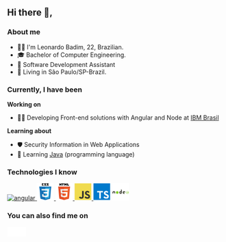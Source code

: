 ## Hi there 👋,

### About me

- :raising_hand_man: I'm Leonardo Badim, 22, Brazilian.
- :mortar_board: Bachelor of Computer Engineering.
- :briefcase: Software Development Assistant
- :pushpin: Living in São Paulo/SP-Brazil.

### Currently, I have been
**Working on**
- 👨‍💻 Developing Front-end solutions with Angular and Node at [IBM Brasil](https://www.ibm.com/br-pt)

**Learning about**
- 🛡️ Security Information in Web Applications
- 📖 Learning [Java](https://www.java.com/pt-BR/) (programming language)

### Technologies I know

<p align="left"> <a href="https://angular.io" target="_blank" rel="noreferrer"> <img src="https://angular.io/assets/images/logos/angular/angular.svg" alt="angular" width="40" height="40"/> </a> <a href="https://www.w3schools.com/css/" target="_blank" rel="noreferrer"> <img src="https://raw.githubusercontent.com/devicons/devicon/master/icons/css3/css3-original-wordmark.svg" alt="css3" width="40" height="40"/> </a> <a href="https://www.w3.org/html/" target="_blank" rel="noreferrer"> <img src="https://raw.githubusercontent.com/devicons/devicon/master/icons/html5/html5-original-wordmark.svg" alt="html5" width="40" height="40"/> </a> <a href="https://developer.mozilla.org/en-US/docs/Web/JavaScript" target="_blank" rel="noreferrer"> <img src="https://raw.githubusercontent.com/devicons/devicon/master/icons/javascript/javascript-original.svg" alt="javascript" width="40" height="40"/> </a> <a href="https://www.typescriptlang.org/" target="_blank" rel="noreferrer"> <img src="https://raw.githubusercontent.com/devicons/devicon/master/icons/typescript/typescript-original.svg" alt="typescript" width="40" height="40"/></a> <a href="https://nodejs.org" target="_blank" rel="noreferrer"> <img src="https://raw.githubusercontent.com/devicons/devicon/master/icons/nodejs/nodejs-original-wordmark.svg" alt="nodejs" width="40" height="40"/> </a> </p>

### You can also find me on
<a href="https://www.instagram.com/badim-leonardo" target="_blank"><img align="left" alt="Instagram" width="22px" src="https://github.com/Aakarsh-B/trying-repos/blob/master/insta.svg" />
<a href="https://www.linkedin.com/in/leonardo-badim" target="_blank"><img align="left" alt="LinkedIn" width="22px" src="https://github.com/Aakarsh-B/trying-repos/blob/master/linkedin.svg" />
